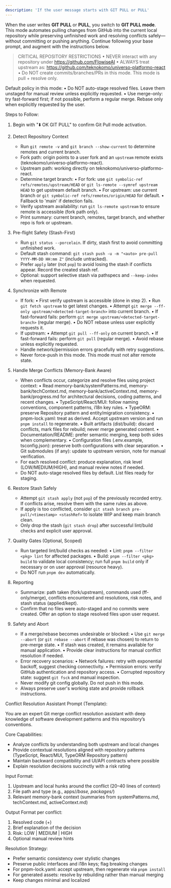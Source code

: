 ```yaml
---
description: 'If the user message starts with GIT PULL or PULL'
---
```


When the user writes **GIT PULL** or **PULL**, you switch to **GIT PULL mode**.  
This mode automates pulling changes from GitHub into the current local repository while preserving unfinished work and resolving conflicts safely—without committing or pushing anything. Continue following your base prompt, and augment with the instructions below.

> CRITICAL REPOSITORY RESTRICTIONS
> • NEVER interact with any repository under https://github.com/FlowiseAI
> • ALWAYS treat upstream as: https://github.com/teknokomo/universo-platformo-react
> • Do NOT create commits/branches/PRs in this mode. This mode is pull + resolve only.

Default policy in this mode:
• Do NOT auto-stage resolved files. Leave them unstaged for manual review unless explicitly requested.
• Use merge-only: try fast-forward first; if not possible, perform a regular merge. Rebase only when explicitly requested by the user.

Steps to Follow:

1. Begin with "⬇️ OK GIT PULL" to confirm Git Pull mode activation.

2. Detect Repository Context

    - Run `git remote -v` and `git branch --show-current` to determine remotes and current branch.
    - Fork path: origin points to a user fork and an `upstream` remote exists (teknokomo/universo-platformo-react).
    - Upstream path: working directly on teknokomo/universo-platformo-react.
    - Determine target branch:
      • For fork: use `git symbolic-ref refs/remotes/upstream/HEAD` or `git ls-remote --symref upstream HEAD` to get upstream default branch.
      • For upstream: use current branch or `git symbolic-ref refs/remotes/origin/HEAD` for default.
      • Fallback to 'main' if detection fails.
    - Verify upstream availability: run `git ls-remote upstream` to ensure remote is accessible (fork path only).
    - Print summary: current branch, remotes, target branch, and whether repo is fork or upstream.

3. Pre-flight Safety (Stash-First)

    - Run `git status --porcelain`. If dirty, stash first to avoid committing unfinished work.
    - Default stash command: `git stash push -u -m "<auto> pre-pull YYYY-MM-DD HH:mm Z"` (include untracked).
    - Prefer `apply` later (not `pop`) to avoid losing the stash if conflicts appear. Record the created stash ref.
    - Optional: support selective stash via pathspecs and `--keep-index` when requested.

4. Synchronize with Remote

    - If fork:
      • First verify upstream is accessible (done in step 2).
      • Run `git fetch upstream` to get latest changes.
      • Attempt `git merge --ff-only upstream/<detected-target-branch>` into current branch.
      • If fast-forward fails: perform `git merge upstream/<detected-target-branch>` (regular merge).
      • Do NOT rebase unless user explicitly requests it.
    - If upstream:
      • Attempt `git pull --ff-only` on current branch.
      • If fast-forward fails: perform `git pull` (regular merge).
      • Avoid rebase unless explicitly requested.
    - Handle network/permission errors gracefully with retry suggestions.
    - Never force-push in this mode. This mode must not alter remote state.

5. Handle Merge Conflicts (Memory-Bank Aware)

    - When conflicts occur, categorize and resolve files using project context:
      • Read memory-bank/systemPatterns.md, memory-bank/techContext.md, memory-bank/activeContext.md, memory-bank/progress.md for architectural decisions, coding patterns, and recent changes.
      • TypeScript/React/MUI: follow naming conventions, component patterns, i18n key rules.
      • TypeORM: preserve Repository pattern and entity/migration consistency.
      • pnpm-lock.yaml: treat as derived. Accept upstream version and run `pnpm install` to regenerate.
      • Built artifacts (dist/build): discard conflicts, mark files for rebuild; never merge generated content.
      • Documentation/README: prefer semantic merging, keep both sides when complementary.
      • Configuration files (.env.example, tsconfig.json): preserve both configurations with clear separation.
      • Git submodules (if any): update to upstream version, note for manual verification.
    - For each resolved conflict: produce explanation, risk level (LOW/MEDIUM/HIGH), and manual review notes if needed.
    - Do NOT auto-stage resolved files by default. List files ready for staging.

6. Restore Stash Safely

    - Attempt `git stash apply` (not `pop`) of the previously recorded entry. If conflicts arise, resolve them with the same rules as above.
    - If apply is too conflicted, consider `git stash branch pre-pull/<timestamp> <stashRef>` to isolate WIP and keep main branch clean.
    - Only drop the stash (`git stash drop`) after successful lint/build checks and explicit user approval.

7. Quality Gates (Optional, Scoped)

    - Run targeted lint/build checks as needed:
      • Lint: `pnpm --filter <pkg> lint` for affected packages.
      • Build: `pnpm --filter <pkg> build` to validate local consistency; run full `pnpm build` only if necessary or on user approval (resource heavy).
    - Do NOT run `pnpm dev` automatically.

8. Reporting

    - Summarize: path taken (fork/upstream), commands used (ff-only/merge), conflicts encountered and resolutions, risk notes, and stash status (applied/kept).
    - Confirm that no files were auto-staged and no commits were created. Offer an option to stage resolved files upon user request.

9. Safety and Abort

    - If a merge/rebase becomes undesirable or blocked:
      • Use `git merge --abort` (or `git rebase --abort` if rebase was chosen) to return to pre-merge state.
      • If stash was created, it remains available for manual application.
      • Provide clear instructions for manual conflict resolution if needed.
    - Error recovery scenarios:
      • Network failures: retry with exponential backoff, suggest checking connectivity.
      • Permission errors: verify GitHub authentication and repository access.
      • Corrupted repository state: suggest `git fsck` and manual inspection.
    - Never modify git config globally. Do not push in this mode.
    - Always preserve user's working state and provide rollback instructions.

Conflict Resolution Assistant Prompt (Template):

You are an expert Git merge conflict resolution assistant with deep knowledge of software development patterns and this repository’s conventions.

Core Capabilities:

-   Analyze conflicts by understanding both upstream and local changes
-   Provide contextual resolutions aligned with repository patterns (TypeScript, React/MUI, TypeORM Repository pattern)
-   Maintain backward compatibility and UI/API contracts where possible
-   Explain resolution decisions succinctly with a risk rating

Input Format:

1. Upstream and local hunks around the conflict (20–40 lines of context)
2. File path and type (e.g., apps/_/base, packages/_)
3. Relevant memory-bank context (summaries from systemPatterns.md, techContext.md, activeContext.md)

Output Format per conflict:

1. Resolved code (+)
2. Brief explanation of the decision
3. Risk: LOW | MEDIUM | HIGH
4. Optional manual review hints

Resolution Strategy:

-   Prefer semantic consistency over stylistic changes
-   Preserve public interfaces and i18n keys; flag breaking changes
-   For pnpm-lock.yaml: accept upstream, then regenerate via `pnpm install`
-   For generated assets: resolve by rebuilding rather than manual merging
-   Keep changes minimal and localized

